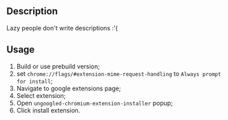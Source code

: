 ## Description
Lazy people don't write descriptions :'(

## Usage
1) Build or use prebuild version;
2) set `chrome://flags/#extension-mime-request-handling` to `Always prompt for install`;
3) Navigate to google extensions page;
4) Select extension;
5) Open `ungoogled-chromium-extension-installer` popup;
6) Click install extension.
